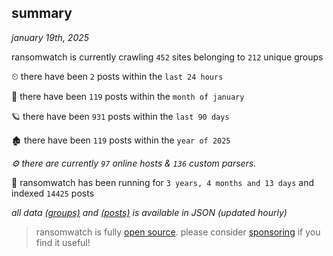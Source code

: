 
## summary
_january 19th, 2025_

ransomwatch is currently crawling `452` sites belonging to `212` unique groups

⏲ there have been `2` posts within the `last 24 hours`

🦈 there have been `119` posts within the `month of january`

🪐 there have been `931` posts within the `last 90 days`

🏚 there have been `119` posts within the `year of 2025`

_⚙️ there are currently `97` online hosts & `136` custom parsers._

🦕 ransomwatch has been running for `3 years, 4 months and 13 days` and indexed `14425` posts

_all data  [(groups)](http://ransomwhat.telemetry.ltd/groups) and [(posts)](http://ransomwhat.telemetry.ltd/posts) is available in JSON (updated hourly)_

> ransomwatch is fully [open source](https://github.com/joshhighet/ransomwatch#ransomwatch--). please consider [sponsoring](https://github.com/sponsors/joshhighet) if you find it useful!
